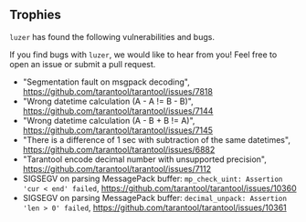 ## Trophies

`luzer` has found the following vulnerabilities and bugs.

If you find bugs with `luzer`, we would like to hear from you!
Feel free to open an issue or submit a pull request.

- "Segmentation fault on msgpack decoding",
  https://github.com/tarantool/tarantool/issues/7818
- "Wrong datetime calculation (A - A != B - B)",
  https://github.com/tarantool/tarantool/issues/7144
- "Wrong datetime calculation (A - B + B != A)",
  https://github.com/tarantool/tarantool/issues/7145
- "There is a difference of 1 sec with subtraction of the same datetimes",
  https://github.com/tarantool/tarantool/issues/6882
- "Tarantool encode decimal number with unsupported precision",
  https://github.com/tarantool/tarantool/issues/7112
- SIGSEGV on parsing MessagePack buffer: `mp_check_uint: Assertion 'cur < end' failed`,
  https://github.com/tarantool/tarantool/issues/10360
- SIGSEGV on parsing MessagePack buffer: `decimal_unpack: Assertion 'len > 0' failed`,
  https://github.com/tarantool/tarantool/issues/10361
